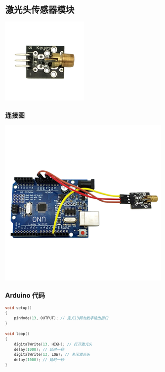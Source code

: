 # 激光头传感器模块

![](/assets/jiguangtou.png)

## 连接图

![](/assets/激光头连接.png)

## Arduino 代码

```cpp
void setup() 
{
    pinMode(13, OUTPUT); // 定义13脚为数字输出接口 
}

void loop()
{
    digitalWrite(13, HIGH); // 打开激光头
    delay(1000); // 延时一秒 
    digitalWrite(13, LOW); // 关闭激光头
    delay(1000); // 延时一秒 
}
```



